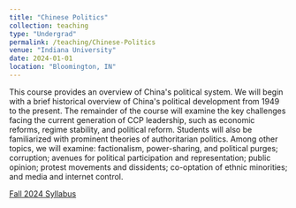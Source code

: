 ```yaml
---
title: "Chinese Politics"
collection: teaching
type: "Undergrad"
permalink: /teaching/Chinese-Politics
venue: "Indiana University"
date: 2024-01-01
location: "Bloomington, IN"
---
```


This course provides an overview of China's political system. We will begin with a brief historical overview of China's political development from 1949 to the present. The remainder of the course will examine the key challenges facing the current generation of CCP leadership, such as economic reforms, regime stability, and political reform. Students will also be familiarized with prominent theories of authoritarian politics. Among other topics, we will examine: factionalism, power-sharing, and political purges; corruption; avenues for political participation and representation; public opinion; protest movements and dissidents; co-optation of ethnic minorities; and media and internet control.

[Fall 2024 Syllabus](http://jasonyuyanwu.github.io/files/Chinese-Politics-Syllabus-2024.pdf)

